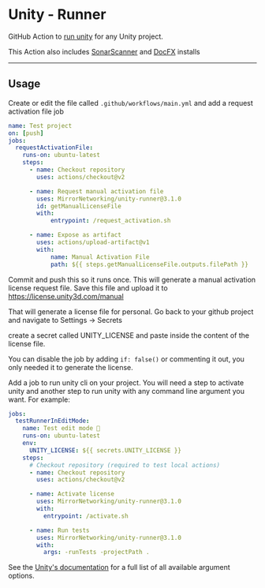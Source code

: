 # Unity - Runner

GitHub Action to 
[run unity](https://github.com/marketplace/actions/unity-runner) 
for any Unity project. 

This Action also includes [SonarScanner](https://docs.sonarqube.org/latest/analysis/scan/sonarscanner/) and [DocFX](https://dotnet.github.io/docfx/) installs

---

## Usage

Create or edit the file called `.github/workflows/main.yml` and add a request activation file job

```yaml
name: Test project
on: [push]
jobs:
  requestActivationFile:
    runs-on: ubuntu-latest
    steps:
      - name: Checkout repository
        uses: actions/checkout@v2

      - name: Request manual activation file
        uses: MirrorNetworking/unity-runner@3.1.0
        id: getManualLicenseFile
        with:
            entrypoint: /request_activation.sh

      - name: Expose as artifact
        uses: actions/upload-artifact@v1
        with:
            name: Manual Activation File
            path: ${{ steps.getManualLicenseFile.outputs.filePath }}
```

Commit and push this so it runs once. This will generate a manual activation license request file.  Save this file and upload it to https://license.unity3d.com/manual

That will generate a license file for personal.  Go back to your github project and navigate to Settings -> Secrets

create a secret called UNITY_LICENSE and paste inside the content of the license file.

You can disable the job by adding `if: false()` or commenting it out, you only needed it to generate the license.

Add a job to run unity cli on your project.  You will need a step to activate unity and another step to run unity with any command line argument you want.  For example:

```yaml
jobs:
  testRunnerInEditMode:
    name: Test edit mode 📝
    runs-on: ubuntu-latest
    env:
      UNITY_LICENSE: ${{ secrets.UNITY_LICENSE }}   
    steps:
      # Checkout repository (required to test local actions)
      - name: Checkout repository
        uses: actions/checkout@v2

      - name: Activate license
        uses: MirrorNetworking/unity-runner@3.1.0
        with:
          entrypoint: /activate.sh

      - name: Run tests
        uses: MirrorNetworking/unity-runner@3.1.0
        with:
          args: -runTests -projectPath .
```

See the [Unity's documentation](https://docs.unity3d.com/Manual/CommandLineArguments.html) for a full list of all available argument options.
